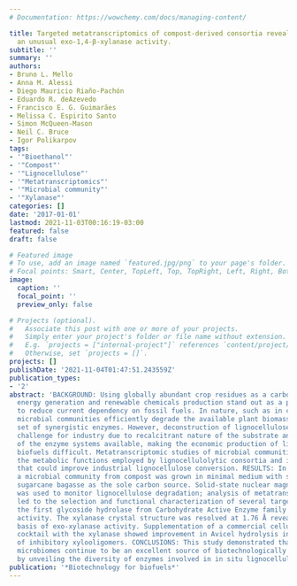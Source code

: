 ```yaml
---
# Documentation: https://wowchemy.com/docs/managing-content/

title: Targeted metatranscriptomics of compost-derived consortia reveals a GH11 exerting
  an unusual exo-1,4-β-xylanase activity.
subtitle: ''
summary: ''
authors:
- Bruno L. Mello
- Anna M. Alessi
- Diego Mauricio Riaño-Pachón
- Eduardo R. deAzevedo
- Francisco E. G. Guimarães
- Melissa C. Espirito Santo
- Simon McQueen-Mason
- Neil C. Bruce
- Igor Polikarpov
tags:
- '"Bioethanol"'
- '"Compost"'
- '"Lignocellulose"'
- '"Metatranscriptomics"'
- '"Microbial community"'
- '"Xylanase"'
categories: []
date: '2017-01-01'
lastmod: 2021-11-03T00:16:19-03:00
featured: false
draft: false

# Featured image
# To use, add an image named `featured.jpg/png` to your page's folder.
# Focal points: Smart, Center, TopLeft, Top, TopRight, Left, Right, BottomLeft, Bottom, BottomRight.
image:
  caption: ''
  focal_point: ''
  preview_only: false

# Projects (optional).
#   Associate this post with one or more of your projects.
#   Simply enter your project's folder or file name without extension.
#   E.g. `projects = ["internal-project"]` references `content/project/deep-learning/index.md`.
#   Otherwise, set `projects = []`.
projects: []
publishDate: '2021-11-04T01:47:51.243559Z'
publication_types:
- '2'
abstract: 'BACKGROUND: Using globally abundant crop residues as a carbon source for
  energy generation and renewable chemicals production stand out as a promising solution
  to reduce current dependency on fossil fuels. In nature, such as in compost habitats,
  microbial communities efficiently degrade the available plant biomass using a diverse
  set of synergistic enzymes. However, deconstruction of lignocellulose remains a
  challenge for industry due to recalcitrant nature of the substrate and the inefficiency
  of the enzyme systems available, making the economic production of lignocellulosic
  biofuels difficult. Metatranscriptomic studies of microbial communities can unveil
  the metabolic functions employed by lignocellulolytic consortia and identify novel biocatalysts
  that could improve industrial lignocellulose conversion. RESULTS: In this study,
  a microbial community from compost was grown in minimal medium with sugarcane bagasse
  sugarcane bagasse as the sole carbon source. Solid-state nuclear magnetic resonance
  was used to monitor lignocellulose degradation; analysis of metatranscriptomic data
  led to the selection and functional characterization of several target genes, revealing
  the first glycoside hydrolase from Carbohydrate Active Enzyme family 11 with exo-1,4-β-xylanase
  activity. The xylanase crystal structure was resolved at 1.76 Å revealing the structural
  basis of exo-xylanase activity. Supplementation of a commercial cellulolytic enzyme
  cocktail with the xylanase showed improvement in Avicel hydrolysis in the presence
  of inhibitory xylooligomers. CONCLUSIONS: This study demonstrated that composting
  microbiomes continue to be an excellent source of biotechnologically important enzymes
  by unveiling the diversity of enzymes involved in in situ lignocellulose degradation.'
publication: '*Biotechnology for biofuels*'
---
```

